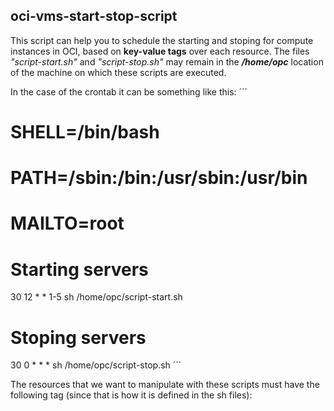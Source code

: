 ## oci-vms-start-stop-script
This script can help you to schedule the starting and stoping for compute instances in OCI, based on **key-value tags** over each resource.
The files _"script-start.sh"_ and _"script-stop.sh"_ may remain in the _**/home/opc**_ location of the machine on which these scripts are executed.

In the case of the crontab it can be something like this:
´´´
# SHELL=/bin/bash
# PATH=/sbin:/bin:/usr/sbin:/usr/bin
# MAILTO=root

# Starting servers
30 12 * * 1-5 sh /home/opc/script-start.sh

# Stoping servers
30 0 * * * sh /home/opc/script-stop.sh
´´´

The resources that we want to manipulate with these scripts must have the following tag (since that is how it is defined in the sh files):
